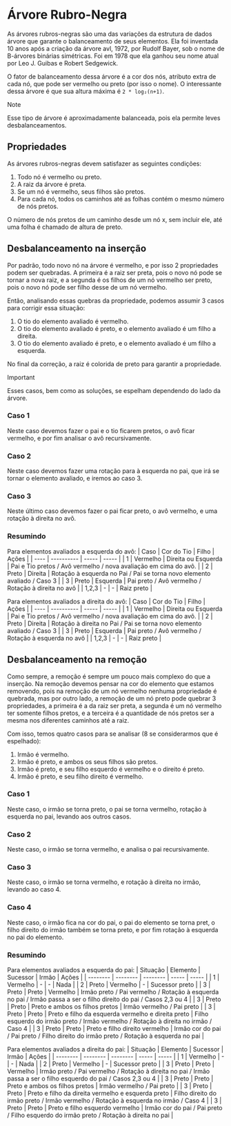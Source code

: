 # Árvore Rubro-Negra
As árvores rubros-negras são uma das variações da estrutura de dados árvore que garante o balanceamento de seus elementos. Ela foi inventada 10 anos após a criação da árvore avl, 1972, por Rudolf Bayer, sob o nome de B-árvores binárias simétricas. Foi em 1978 que ela ganhou seu nome atual por Leo J. Guibas e Robert Sedgewick. 

O fator de balanceamento dessa árvore é a cor dos nós, atributo extra de cada nó, que pode ser vermelho ou preto (por isso o nome). O interessante dessa árvore é que sua altura máxima é `2 * log₂(n+1)`.

> [!NOTE]
> Esse tipo de árvore é aproximadamente balanceada, pois ela permite leves desbalanceamentos.

## Propriedades
As árvores rubros-negras devem satisfazer as seguintes condições: 
1. Todo nó é vermelho ou preto.
2. A raiz da árvore é preta.
3. Se um nó é vermelho, seus filhos são pretos.
4. Para cada nó, todos os caminhos até as folhas contém o mesmo número de nós pretos.

O número de nós pretos de um caminho desde um nó x, sem incluir ele, até uma folha é chamado de altura de preto.

## Desbalanceamento na inserção
Por padrão, todo novo nó na árvore é vermelho, e por isso 2 propriedades podem ser quebradas. A primeira é a raiz ser preta, pois o novo nó pode se tornar a nova raiz, e a segunda é os filhos de um nó vermelho ser preto, pois o novo nó pode ser filho desse de um nó vermelho.

Então, analisando essas quebras da propriedade, podemos assumir 3 casos para corrigir essa situação:
1. O tio do elemento avaliado é vermelho.
2. O tio do elemento avaliado é preto, e o elemento avaliado é um filho a direita.
3. O tio do elemento avaliado é preto, e o elemento avaliado é um filho a esquerda.

No final da correção, a raiz é colorida de preto para garantir a propriedade.

> [!IMPORTANT]
> Esses casos, bem como as soluções, se espelham dependendo do lado da árvore.

### Caso 1
Neste caso devemos fazer o pai e o tio ficarem pretos, o avô ficar vermelho, e por fim analisar o avô recursivamente.

### Caso 2
Neste caso devemos fazer uma rotação para à esquerda no pai, que irá se tornar o elemento avaliado, e iremos ao caso 3.

### Caso 3
Neste último caso devemos fazer o pai ficar preto, o avô vermelho, e uma rotação à direita no avô.

### Resumindo
Para elementos avaliados a esquerda do avô:
| Caso | Cor do Tio | Filho | Ações |
| ---- | ---------- | ----- | ----- |
| 1 | Vermelho | Direita ou Esquerda | Pai e Tio pretos / Avô vermelho / nova avaliação em cima do avô. |
| 2 | Preto | Direita | Rotação à esquerda no Pai / Pai se torna novo elemento avaliado / Caso 3 |
| 3 | Preto | Esquerda | Pai preto / Avô vermelho / Rotação à direita no avô |
| 1,2,3 | - | - | Raiz preto |

Para elementos avaliados a direita do avô:
| Caso | Cor do Tio | Filho | Ações |
| ---- | ---------- | ----- | ----- |
| 1 | Vermelho | Direita ou Esquerda | Pai e Tio pretos / Avô vermelho / nova avaliação em cima do avô. |
| 2 | Preto | Direita | Rotação à direita no Pai / Pai se torna novo elemento avaliado / Caso 3 |
| 3 | Preto | Esquerda | Pai preto / Avô vermelho / Rotação à esquerda no avô |
| 1,2,3 | - | - | Raiz preto |

## Desbalanceamento na remoção
Como sempre, a remoção é sempre um pouco mais complexo do que a inserção. Na remoção devemos pensar na cor do elemento que estamos removendo, pois na remoção de um nó vermelho nenhuma propriedade é quebrada, mas por outro lado, a remoção de um nó preto pode quebrar 3 propriedades, a primeira é a da raiz ser preta, a segunda é um nó vermelho ter somente filhos pretos, e a terceira é a quantidade de nós pretos ser a mesma nos diferentes caminhos até a raiz.

Com isso, temos quatro casos para se analisar (8 se considerarmos que é espelhado):
1. Irmão é vermelho.
2. Irmão é preto, e ambos os seus filhos são pretos.
3. Irmão é preto, e seu filho esquerdo é vermelho e o direito é preto.
4. Irmão é preto, e seu filho direito é vermelho.

### Caso 1
Neste caso, o irmão se torna preto, o pai se torna vermelho, rotação à esquerda no pai, levando aos outros casos.

### Caso 2
Neste caso, o irmão se torna vermelho, e analisa o pai recursivamente.

### Caso 3
Neste caso, o irmão se torna vermelho, e rotação à direita no irmão, levando ao caso 4.

### Caso 4
Neste caso, o irmão fica na cor do pai, o pai do elemento se torna pret, o filho direito do irmão também se torna preto, e por fim rotação à esquerda no pai do elemento.

### Resumindo
Para elementos avaliados a esquerda do pai:
| Situação | Elemento | Sucessor | Irmão | Ações |
| -------- | -------- | -------- | ----- | ----- |
| 1 | Vermelho | - | - | Nada |
| 2 | Preto | Vermelho | - | Sucessor preto |
| 3 | Preto | Preto | Vermelho | Irmão preto / Pai vermelho / Rotação à esquerda no pai / Irmão passa a ser o filho direito do pai / Casos 2,3 ou 4 |
| 3 | Preto | Preto | Preto e ambos os filhos pretos | Irmão vermelho / Pai preto |
| 3 | Preto | Preto | Preto e filho da esquerda vermelho e direita preto | Filho esquerdo do irmão preto / Irmão vermelho / Rotação à direita no irmão / Caso 4 |
| 3 | Preto | Preto | Preto e filho direito vermelho | Irmão cor do pai / Pai preto / Filho direito do irmão preto / Rotação à esquerda no pai |

Para elementos avaliados a direita do pai:
| Situação | Elemento | Sucessor | Irmão | Ações |
| -------- | -------- | -------- | ----- | ----- |
| 1 | Vermelho | - | - | Nada |
| 2 | Preto | Vermelho | - | Sucessor preto |
| 3 | Preto | Preto | Vermelho | Irmão preto / Pai vermelho / Rotação à direita no pai / Irmão passa a ser o filho esquerdo do pai / Casos 2,3 ou 4 |
| 3 | Preto | Preto | Preto e ambos os filhos pretos | Irmão vermelho / Pai preto |
| 3 | Preto | Preto | Preto e filho da direita vermelho e esquerda preto | Filho direito do irmão preto / Irmão vermelho / Rotação à esquerda no irmão / Caso 4 |
| 3 | Preto | Preto | Preto e filho esquerdo vermelho | Irmão cor do pai / Pai preto / Filho esquerdo do irmão preto / Rotação à direita no pai |


